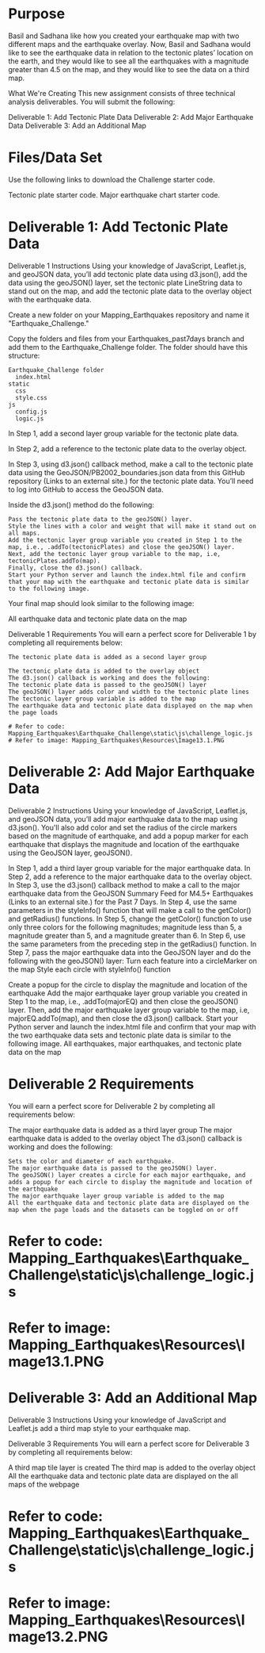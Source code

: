 # Purpose
Basil and Sadhana like how you created your earthquake map with two different maps and the earthquake overlay. Now, Basil and Sadhana would like to see the earthquake data in relation to the tectonic plates’ location on the earth, and they would like to see all the earthquakes with a magnitude greater than 4.5 on the map, and they would like to see the data on a third map.

What We're Creating
This new assignment consists of three technical analysis deliverables. You will submit the following:

Deliverable 1: Add Tectonic Plate Data
Deliverable 2: Add Major Earthquake Data
Deliverable 3: Add an Additional Map

# Files/Data Set
Use the following links to download the Challenge starter code.

  Tectonic plate starter code.
  Major earthquake chart starter code.

# Deliverable 1: Add Tectonic Plate Data

Deliverable 1 Instructions
Using your knowledge of JavaScript, Leaflet.js, and geoJSON data, you’ll add tectonic plate data using d3.json(), add the data using the geoJSON() layer, set the tectonic plate LineString data to stand out on the map, and add the tectonic plate data to the overlay object with the earthquake data.

Create a new folder on your Mapping_Earthquakes repository and name it "Earthquake_Challenge."

Copy the folders and files from your Earthquakes_past7days branch and add them to the Earthquake_Challenge folder. The folder should have this structure:

    Earthquake_Challenge folder
      index.html
    static
      css
      style.css
    js
      config.js
      logic.js

In Step 1, add a second layer group variable for the tectonic plate data.

In Step 2, add a reference to the tectonic plate data to the overlay object.

In Step 3, using d3.json() callback method, make a call to the tectonic plate data using the GeoJSON/PB2002_boundaries.json data from this GitHub repository (Links to an external site.) for the tectonic plate data. You’ll need to log into GitHub to access the GeoJSON data.

Inside the d3.json() method do the following:

    Pass the tectonic plate data to the geoJSON() layer.
    Style the lines with a color and weight that will make it stand out on all maps.
    Add the tectonic layer group variable you created in Step 1 to the map, i.e., .addTo(tectonicPlates) and close the geoJSON() layer.
    Next, add the tectonic layer group variable to the map, i.e, tectonicPlates.addTo(map).
    Finally, close the d3.json() callback.
    Start your Python server and launch the index.html file and confirm that your map with the earthquake and tectonic plate data is similar to the following image.

Your final map should look similar to the following image:

All earthquake data  and  tectonic plate data on the map

Deliverable 1 Requirements
You will earn a perfect score for Deliverable 1 by completing all requirements below:

    The tectonic plate data is added as a second layer group

    The tectonic plate data is added to the overlay object
    The d3.json() callback is working and does the following:
    The tectonic plate data is passed to the geoJSON() layer
    The geoJSON() layer adds color and width to the tectonic plate lines
    The tectonic layer group variable is added to the map
    The earthquake data and tectonic plate data displayed on the map when the page loads

    # Refer to code: Mapping_Earthquakes\Earthquake_Challenge\static\js\challenge_logic.js
    # Refer to image: Mapping_Earthquakes\Resources\Image13.1.PNG


# Deliverable 2: Add Major Earthquake Data
Deliverable 2 Instructions
Using your knowledge of JavaScript, Leaflet.js, and geoJSON data, you’ll add major earthquake data to the map using d3.json(). You'll also add color and set the radius of the circle markers based on the magnitude of earthquake, and add a popup marker for each earthquake that displays the magnitude and location of the earthquake using the GeoJSON layer, geoJSON().


In Step 1, add a third layer group variable for the major earthquake data.
In Step 2, add a reference to the major earthquake data to the overlay object.
In Step 3, use the d3.json() callback method to make a call to the major earthquake data from the GeoJSON Summary Feed for M4.5+ Earthquakes (Links to an external site.) for the Past 7 Days.
In Step 4, use the same parameters in the styleInfo() function that will make a call to the getColor() and getRadius() functions.
In Step 5, change the getColor() function to use only three colors for the following magnitudes; magnitude less than 5, a magnitude greater than 5, and a magnitude greater than 6.
In Step 6, use the same parameters from the preceding step in the getRadius() function.
In Step 7, pass the major earthquake data into the GeoJSON layer and do the following with the geoJSON() layer:
Turn each feature into a circleMarker on the map
Style each circle with styleInfo() function

Create a popup for the circle to display the magnitude and location of the earthquake
Add the major earthquake layer group variable you created in Step 1 to the map, i.e., .addTo(majorEQ) and then close the geoJSON() layer.
Then, add the major earthquake layer group variable to the map, i.e, majorEQ.addTo(map), and then close the d3.json() callback.
Start your Python server and launch the index.html file and confirm that your map with the two earthquake data sets and tectonic plate data is similar to the following image.
All earthquakes, major earthquakes, and tectonic plate data on the map

# Deliverable 2 Requirements
You will earn a perfect score for Deliverable 2 by completing all requirements below:

The major earthquake data is added as a third layer group
The major earthquake data is added to the overlay object
The d3.json() callback is working and does the following:

    Sets the color and diameter of each earthquake.
    The major earthquake data is passed to the geoJSON() layer.
    The geoJSON() layer creates a circle for each major earthquake, and adds a popup for each circle to display the magnitude and location of the earthquake
    The major earthquake layer group variable is added to the map
    All the earthquake data and tectonic plate data are displayed on the map when the page loads and the datasets can be toggled on or off
 
 # Refer to code: Mapping_Earthquakes\Earthquake_Challenge\static\js\challenge_logic.js
 # Refer to image: Mapping_Earthquakes\Resources\Image13.1.PNG

# Deliverable 3: Add an Additional Map
Deliverable 3 Instructions
Using your knowledge of JavaScript and Leaflet.js add a third map style to your earthquake map.

Deliverable 3 Requirements
You will earn a perfect score for Deliverable 3 by completing all requirements below:

A third map tile layer is created
The third map is added to the overlay object
All the earthquake data and tectonic plate data are displayed on the all maps of the webpage

 # Refer to code: Mapping_Earthquakes\Earthquake_Challenge\static\js\challenge_logic.js
 # Refer to image: Mapping_Earthquakes\Resources\Image13.2.PNG